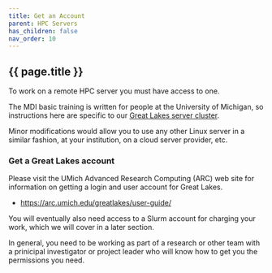 ```yaml
---
title: Get an Account
parent: HPC Servers
has_children: false
nav_order: 10
---
```


## {{ page.title }}

To work on a remote HPC server you must have access to one.

The MDI basic training is written for people at the University of Michigan,
so instructions here are specific to our 
[Great Lakes server cluster](https://arc.umich.edu/greatlakes/). 

Minor modifications would allow you to use any other Linux server 
in a similar fashion, at your institution, on a cloud server provider, etc.

### Get a Great Lakes account

Please visit the UMich Advanced Research Computing (ARC) web site 
for information on getting a login and user account for Great Lakes.

- <https://arc.umich.edu/greatlakes/user-guide/>

You will eventually also need access to a Slurm account for charging
your work, which we will cover in a later section. 

In general, you need to be working as part of a research or other team
with a prinicipal investigator or project leader who will know
how to get you the permissions you need.
